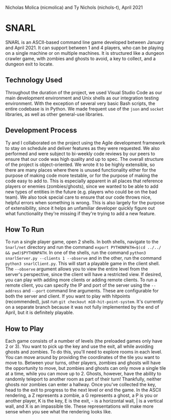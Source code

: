 Nicholas Molica (nicmolica) and Ty Nichols (nichols-t), April 2021

# SNARL
SNARL is an ASCII-based command line game developed between January and April 2021. It can support between 1 and 4 players, who can be playing on a single machine or on multiple machines. It is structured like a dungeon crawler game, with zombies and ghosts to avoid, a key to collect, and a dungeon exit to locate.

## Technology Used
Throughout the duration of the project, we used Visual Studio Code as our main development environment and Unix shells as our integration testing environment. With the exception of several very basic Bash scripts, the entire codebase is in Python. We made frequent use of the `json` and `socket` libraries, as well as other general-use libraries.

## Development Process
Ty and I collaborated on the project using the Agile development framework to stay on schedule and deliver features as they were requested. We also performed and were subject to bi-weekly code reviews by our peers to ensure that our code was high quality and up to spec. The overall structure of the project is object-oriented. We wrote it to be highly extensible, so there are many places where there is unused functionality either for the purpose of making code more testable, or for the purpose of making the code easy to add to. This is especially apparent in all places that reference players or enemies (zombies/ghosts), since we wanted to be able to add new types of entities in the future (e.g. players who could be on the bad team). We also took special care to ensure that our code throws nice, helpful errors when something is wrong. This is also largely for the purpose of extensibility, since it helps an unfamiliar developer quickly figure out what functionality they're missing if they're trying to add a new feature.

## How To Run
To run a single player game, open 2 shells. In both shells, navigate to the `Snarl/net` directory and run the command `export PYTHONPATH=$(cd ../../ && pwd)$PYTHONPATH`. In one of the shells, run the command `python3 snarlServer.py --clients 1 --observe` and in the other, run the command `python3 snarlClient.py`. This will start a playable game in the client shell. The `--observe` argument allows you to view the entire level from the server's perspective, since the client will have a restricted view. If desired, you can play with adding more clients or adding remote clients. To run a remote client, you can specify the IP and port of the server using the `--address` and `--port` command line arguments. These are configurable for both the server and client. If you want to play with hitpoints (recommended), just run `git checkout m10-hit-point-system`. It's currently on a separate branch because it was not fully implemented by the end of April, but it is definitely playable.

## How to Play
Each game consists of a number of levels (the preloaded games only have 2 or 3). You want to pick up the key and use the exit, all while avoiding ghosts and zombies. To do this, you'll need to explore rooms in each level. You can move around by providing the coordinates of the tile you want to move to. Between your turns, other players, zombies and ghosts will have the opportunity to move, but zombies and ghosts can only move a single tile at a time, while you can move up to 2. Ghosts, however, have the ability to randomly teleport to another room as part of their turn! Thankfully, neither ghosts nor zombies can enter a hallway. Once you've collected the key, head to the exit to progress to the next level or end the game. In the ASCII rendering, a Z represents a zombie, a G represents a ghost, a P is you or another player, K is the key, E is the exit, - is a horizontal wall, | is a vertical wall, and X is an impassible tile. These representations will make more sense when you see what the rendering looks like.
